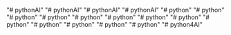 "# pythonAI" 
"# pythonAI" 
"# pythonAI" 
"# pythonAI" 
"# python" 
"# python" 
"# python" 
"# python" 
"# python" 
"# python" 
"# python" 
"# python" 
"# python" 
"# python" 
"# python" 
"# python" 
"# python" 
"# python4AI" 

